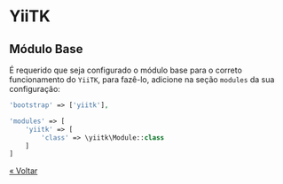 # YiiTK

## Módulo Base

É requerido que seja configurado o módulo base para o correto funcionamento do `YiiTK`, para fazê-lo, adicione na seção `modules` da sua configuração:

```php
'bootstrap' => ['yiitk'],

'modules' => [
    'yiitk' => [
        'class' => \yiitk\Module::class
    ]
]
```

[&#171; Voltar](../README.md)
